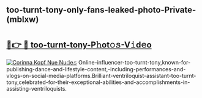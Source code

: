 ## too-turnt-tony-only-fans​-leaked-photo​-Private-(mblxw)


# <h2><a href="https://mediaupload.pro?title=too-turnt-tony&ref=git">🔗👉 🔴 too-turnt-tony-P𝚑ot𝚘𝚜-V𝚒d𝚎o</a></h2>

[![Corinna Kopf Nue Nu𝚍e𝚜](https://i.imgur.com/0qMVB7G.gif)](https://mediaupload.pro?title=too-turnt-tony&ref=git)
Online-influencer-too-turnt-tony,known-for-publishing-dance-and-lifestyle-content,-including-performances-and-vlogs-on-social-media-platforms.Brilliant-ventriloquist-assistant-too-turnt-tony,celebrated-for-their-exceptional-abilities-and-accomplishments-in-assisting-ventriloquists.  